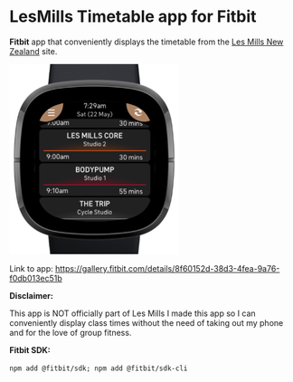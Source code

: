 # LesMills Timetable app for Fitbit

**Fitbit** app that conveniently displays the timetable from the <a href="https://www.lesmills.co.nz/timetable">Les Mills New Zealand</a> site.

<img src="screenshot.png" width="300" title="screenshot">

Link to app: https://gallery.fitbit.com/details/8f60152d-38d3-4fea-9a76-f0db013ec51b

**Disclaimer:**

This app is NOT officially part of Les Mills I made this app so I can conveniently display class times without the need of taking out my phone and for the love of group fitness.

**Fitbit SDK:**

``npm add @fitbit/sdk; npm add @fitbit/sdk-cli``
